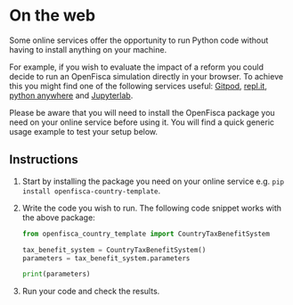 # On the web

Some online services offer the opportunity to run Python code without having to install anything on your machine.

For example, if you wish to evaluate the impact of a reform you could decide to run an OpenFisca simulation directly in your browser. To achieve this you might find one of the following services useful: [Gitpod](https://www.gitpod.io/), [repl.it](https://repl.it), [python anywhere](https://www.pythonanywhere.com) and [Jupyterlab](https://jupyterlab.readthedocs.io/en/stable/).

Please be aware that you will need to install the OpenFisca package you need on your online service before using it. You will find a quick generic usage example to test your setup below.

## Instructions

1. Start by installing the package you need on your online service e.g. `pip install openfisca-country-template`.

2. Write the code you wish to run. The following code snippet works with the above package:

    ```py
    from openfisca_country_template import CountryTaxBenefitSystem

    tax_benefit_system = CountryTaxBenefitSystem()
    parameters = tax_benefit_system.parameters

    print(parameters)
    ```

3. Run your code and check the results.
